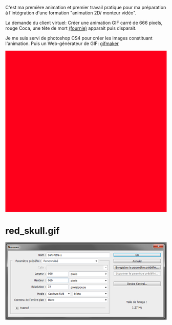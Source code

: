 C'est ma première animation et premier travail pratique pour ma préparation à l'intégration d'une formation "animation 2D/ monteur vidéo".

La demande du client virtuel: Créer une animation GIF carré de 666 pixels, rouge Coca, une tête de mort [(fournie)](./img/fposter,small,wall_texture,product,750x1000.u2.png) apparait puis disparait.

Je me suis servi de photoshop CS4 pour créer les images constituant l'animation. Puis un Web-générateur de GIF: [gifmaker](https://ezgif.com/maker)


![](./anim/red_skull.gif)

# red_skull.gif



![](./img/ilu1.png)